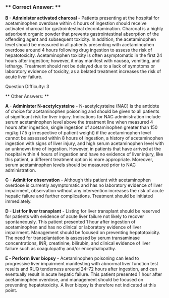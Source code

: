 ### ** Correct Answer: **

**B - Administer activated charcoal** - Patients presenting at the hospital for acetaminophen overdose within 4 hours of ingestion should receive activated charcoal for gastrointestinal decontamination. Charcoal is a highly adsorbent organic powder that prevents gastrointestinal absorption of the offending agent and subsequent toxicity. In addition, the acetaminophen level should be measured in all patients presenting with acetaminophen overdose around 4 hours following drug ingestion to assess the risk of hepatotoxicity. Acetaminophen toxicity is often asymptomatic in the first 24 hours after ingestion; however, it may manifest with nausea, vomiting, and lethargy. Treatment should not be delayed due to a lack of symptoms or laboratory evidence of toxicity, as a belated treatment increases the risk of acute liver failure.

Question Difficulty: 3

** Other Answers: **

**A - Administer N-acetylcysteine** - N-acetylcysteine (NAC) is the antidote of choice for acetaminophen poisoning and should be given to all patients at significant risk for liver injury. Indications for NAC administration include serum acetaminophen level above the treatment line when measured 4 hours after ingestion, single ingestion of acetaminophen greater than 150 mg/kg (7.5 g irrespective of patient weight) if the acetaminophen level cannot be assessed within 8 hours of ingestion, a history of acetaminophen ingestion with signs of liver injury, and high serum acetaminophen level with an unknown time of ingestion. However, in patients that have arrived at the hospital within 4 hours of ingestion and have no evidence of liver injury, like this patient, a different treatment option is more appropriate. Moreover, serum acetaminophen levels should be measured prior to NAC administration.

**C - Admit for observation** - Although this patient with acetaminophen overdose is currently asymptomatic and has no laboratory evidence of liver impairment, observation without any intervention increases the risk of acute hepatic failure and further complications. Treatment should be initiated immediately.

**D - List for liver transplant** - Listing for liver transplant should be reserved for patients with evidence of acute liver failure not likely to recover spontaneously. This patient presented 1 hour after ingestion of acetaminophen and has no clinical or laboratory evidence of liver impairment. Management should be focused on preventing hepatotoxicity. The need for transplantation is assessed by serum transaminase concentrations, INR, creatinine, bilirubin, and clinical evidence of liver failure such as coagulopathy and/or encephalopathy.

**E - Perform liver biopsy** - Acetaminophen poisoning can lead to progressive liver impairment manifesting with abnormal liver function test results and RUQ tenderness around 24–72 hours after ingestion, and can eventually result in acute hepatic failure. This patient presented 1 hour after acetaminophen overdose, and management should be focused on preventing hepatotoxicity. A liver biopsy is therefore not indicated at this point.


